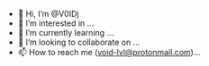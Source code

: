 - 👋 Hi, I’m @V0IDj
- 👀 I’m interested in ...
- 🌱 I’m currently learning ...
- 💞️ I’m looking to collaborate on ...
- 📫 How to reach me (void-lvl@protonmail.com)...

<!---
V0IDj/V0IDj is a ✨ special ✨ repository because its `README.md` (this file) appears on your GitHub profile.
You can click the Preview link to take a look at your changes.
--->

